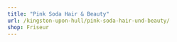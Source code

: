 ```yaml
---
title: "Pink Soda Hair & Beauty"
url: /kingston-upon-hull/pink-soda-hair-und-beauty/
shop: Friseur
---
```

